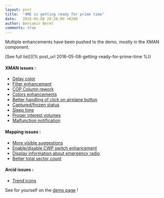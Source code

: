 ```yaml
---
layout: post
title:  "4ME is getting ready for prime time"
date:   2016-05-08 20:26:09 +0200
author: Benjamin Beret
comments: true
---
```

Multiple enhancements have been pushed to the demo, mostly in the XMAN component.

[See full list]({% post_url 2016-05-08-getting-ready-for-prime-time %})
<!--more-->

#### XMAN issues :
- [Delay color](https://github.com/devteamreims/4ME/issues/30)
- [Filter enhancement](https://github.com/devteamreims/4ME/issues/27)
- [COP Column rework](https://github.com/devteamreims/4ME/issues/25)
- [Colors enhancements](https://github.com/devteamreims/4ME/issues/24)
- [Better handling of click on airplane button](https://github.com/devteamreims/4ME/issues/22)
- [Captured/frozen status](https://github.com/devteamreims/4ME/issues/18)
- [Sleep time](https://github.com/devteamreims/4ME/issues/17)
- [Proper interest volumes](https://github.com/devteamreims/4ME/issues/15)
- [Malfunction notification](https://github.com/devteamreims/4ME/issues/10)

#### Mapping issues :
- [More visible suggestions](https://github.com/devteamreims/4ME/issues/21)
- [Enable/disable CWP switch enhancement](https://github.com/devteamreims/4ME/issues/20)
- [Display information about emergency radio](https://github.com/devteamreims/4ME/issues/5)
- [Better total sector count](https://github.com/devteamreims/4ME/issues/13)

#### Arcid issues :
- [Trend icons](https://github.com/devteamreims/4ME/issues/4)


See for yourself on the [demo page](demo-page) !

[demo-page]: {{site.baseurl}}/demo/
